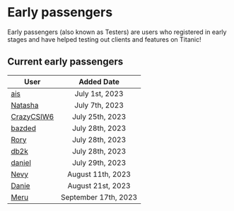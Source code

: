 # Early passengers

Early passengers (also known as Testers) are users who registered in early stages and have helped testing out clients and features on Titanic!


## Current early passengers

User                                     |      Added Date
-----------------------------------------|:-------------------:
[ais](https://osu.titanic.sh/u/3)        |    July 1st, 2023
[Natasha](https://osu.titanic.sh/u/5)    |    July 7th, 2023
[CrazyCSIW6](https://osu.titanic.sh/u/7) |   July 25th, 2023
[bazded](https://osu.titanic.sh/u/8)     |   July 28th, 2023
[Rory](https://osu.titanic.sh/u/9)       |   July 28th, 2023
[db2k](https://osu.titanic.sh/u/10)      |   July 28th, 2023
[daniel](https://osu.titanic.sh/u/11)    |   July 29th, 2023
[Nevy](https://osu.titanic.sh/u/32)      |  August 11th, 2023
[Danie](https://osu.titanic.sh/u/37)     |  August 21st, 2023
[Meru](https://osu.titanic.sh/u/41)      | September 17th, 2023

